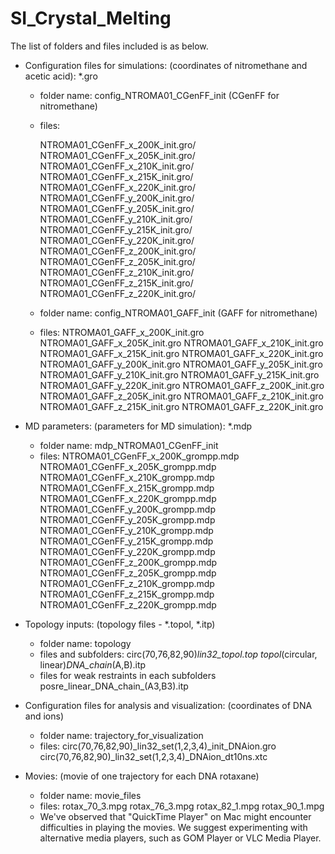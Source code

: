 # SI_Crystal_Melting

The list of folders and files included is as below.
 * Configuration files for simulations: (coordinates of nitromethane and acetic acid): *.gro
   - folder name: config_NTROMA01_CGenFF_init (CGenFF for nitromethane)
   - files:
     
       NTROMA01_CGenFF_x_200K_init.gro/
       NTROMA01_CGenFF_x_205K_init.gro/
       NTROMA01_CGenFF_x_210K_init.gro/
       NTROMA01_CGenFF_x_215K_init.gro/
       NTROMA01_CGenFF_x_220K_init.gro/
       NTROMA01_CGenFF_y_200K_init.gro/
       NTROMA01_CGenFF_y_205K_init.gro/
       NTROMA01_CGenFF_y_210K_init.gro/
       NTROMA01_CGenFF_y_215K_init.gro/
       NTROMA01_CGenFF_y_220K_init.gro/
       NTROMA01_CGenFF_z_200K_init.gro/
       NTROMA01_CGenFF_z_205K_init.gro/
       NTROMA01_CGenFF_z_210K_init.gro/
       NTROMA01_CGenFF_z_215K_init.gro/
       NTROMA01_CGenFF_z_220K_init.gro/
   - folder name: config_NTROMA01_GAFF_init (GAFF for nitromethane)
   - files:
       NTROMA01_GAFF_x_200K_init.gro
       NTROMA01_GAFF_x_205K_init.gro
       NTROMA01_GAFF_x_210K_init.gro
       NTROMA01_GAFF_x_215K_init.gro
       NTROMA01_GAFF_x_220K_init.gro
       NTROMA01_GAFF_y_200K_init.gro
       NTROMA01_GAFF_y_205K_init.gro
       NTROMA01_GAFF_y_210K_init.gro
       NTROMA01_GAFF_y_215K_init.gro
       NTROMA01_GAFF_y_220K_init.gro
       NTROMA01_GAFF_z_200K_init.gro
       NTROMA01_GAFF_z_205K_init.gro
       NTROMA01_GAFF_z_210K_init.gro
       NTROMA01_GAFF_z_215K_init.gro
       NTROMA01_GAFF_z_220K_init.gro
       
 * MD parameters: (parameters for MD simulation): *.mdp
   - folder name: mdp_NTROMA01_CGenFF_init
   - files:
       NTROMA01_CGenFF_x_200K_grompp.mdp
       NTROMA01_CGenFF_x_205K_grompp.mdp
       NTROMA01_CGenFF_x_210K_grompp.mdp
       NTROMA01_CGenFF_x_215K_grompp.mdp
       NTROMA01_CGenFF_x_220K_grompp.mdp
       NTROMA01_CGenFF_y_200K_grompp.mdp
       NTROMA01_CGenFF_y_205K_grompp.mdp
       NTROMA01_CGenFF_y_210K_grompp.mdp
       NTROMA01_CGenFF_y_215K_grompp.mdp
       NTROMA01_CGenFF_y_220K_grompp.mdp
       NTROMA01_CGenFF_z_200K_grompp.mdp
       NTROMA01_CGenFF_z_205K_grompp.mdp
       NTROMA01_CGenFF_z_210K_grompp.mdp
       NTROMA01_CGenFF_z_215K_grompp.mdp
       NTROMA01_CGenFF_z_220K_grompp.mdp
     
 * Topology inputs: (topology files - *.topol, *.itp)
   - folder name: topology
   - files and subfolders:
       circ(70,76,82,90)_lin32_topol.top
       topol_(circular, linear)_DNA_chain_(A,B).itp 
   - files for weak restraints in each subfolders
       posre_linear_DNA_chain_(A3,B3).itp 
  * Configuration files for analysis and visualization: (coordinates of DNA and ions)
    - folder name: trajectory_for_visualization
    - files:
       circ(70,76,82,90)_lin32_set(1,2,3,4)_init_DNAion.gro 
 	     circ(70,76,82,90)_lin32_set(1,2,3,4)_DNAion_dt10ns.xtc 
  * Movies: (movie of one trajectory for each DNA rotaxane)
    - folder name: movie_files
    - files:
		   rotax_70_3.mpg 
		   rotax_76_3.mpg 
		   rotax_82_1.mpg 
 		   rotax_90_1.mpg
    - We've observed that "QuickTime Player" on Mac might encounter difficulties in playing the movies. We suggest experimenting with alternative media players, such as GOM Player or VLC Media Player.
